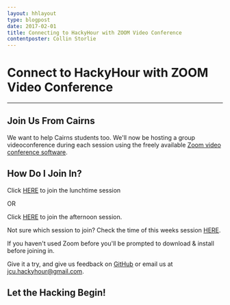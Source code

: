 ```yaml
---
layout: hhlayout
type: blogpost
date: 2017-02-01
title: Connecting to HackyHour with ZOOM Video Conference
contentposter: Collin Storlie
---
```


# Connect to HackyHour with ZOOM Video Conference

---

## Join Us From Cairns ###

We want to help Cairns students too.  We'll now be hosting a group videoconference during each session using the freely available [Zoom video conference software](https://zoom.us/).

## How Do I Join In? ###

Click [HERE](https://aarnet.zoom.us/j/616457147) to join the lunchtime session

OR

Click [HERE](https://aarnet.zoom.us/j/561676209) to join the afternoon session.

Not sure which session to join? Check the time of this weeks session [HERE](https://jcu-eresearch-hackyhour.github.io/JCUHackyHour/#sessions).

If you haven't used Zoom before you'll be prompted to download & install before joining in.

Give it a try, and give us feedback on [GitHub](https://github.com/jcu-eresearch-hackyhour/JCUHackyHour/issues) or email us at <jcu.hackyhour@gmail.com>.

## Let the Hacking Begin! ###





